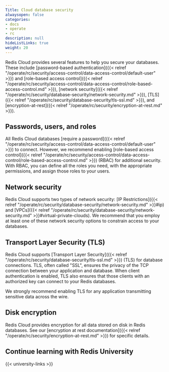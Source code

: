 ```yaml
---
Title: Cloud database security
alwaysopen: false
categories:
- docs
- operate
- rc
description: null
hideListLinks: true
weight: 20
---
```


Redis Cloud provides several features to help you secure your databases. These include
[password-based authentication]({{< relref "/operate/rc/security/access-control/data-access-control/default-user" >}}) and [role-based access control]({{< relref "/operate/rc/security/access-control/data-access-control/role-based-access-control.md" >}}),
[network security]({{< relref "/operate/rc/security/database-security/network-security.md" >}}), [TLS]({{< relref "/operate/rc/security/database-security/tls-ssl.md" >}}), and [encryption-at-rest]({{< relref "/operate/rc/security/encryption-at-rest.md" >}}).

## Passwords, users, and roles

All Redis Cloud databases [require a password]({{< relref "/operate/rc/security/access-control/data-access-control/default-user" >}}) to connect. However, we recommend enabling [role-based access control]({{< relref "/operate/rc/security/access-control/data-access-control/role-based-access-control.md" >}}) (RBAC) for additional security. With RBAC, you can define
all the roles you need, with the appropriate permissions, and assign those roles
to your users.

## Network security

Redis Cloud supports two types of network security: [IP Restrictions]({{< relref "/operate/rc/security/database-security/network-security.md" >}}#ip) and [VPCs]({{< relref "/operate/rc/security/database-security/network-security.md" >}}#virtual-private-clouds). We recommend that you employ at least one of these network security options to constrain access to your databases.

## Transport Layer Security (TLS)

Redis Cloud supports [Transport Layer Security]({{< relref "/operate/rc/security/database-security/tls-ssl.md" >}}) (TLS) for database connections. TLS, often called "SSL", ensures the privacy of the TCP connection between your application and database. When client
authentication is enabled, TLS also ensures that those clients with an authorized key can connect to your Redis databases.

We strongly recommend enabling TLS for any application transmitting sensitive data across the wire.

## Disk encryption

Redis Cloud provides encryption for all data stored on disk in Redis databases. See our [encryption at rest documentation]({{< relref "/operate/rc/security/encryption-at-rest.md" >}}) for specific details.

## Continue learning with Redis University

{{< university-links >}}

